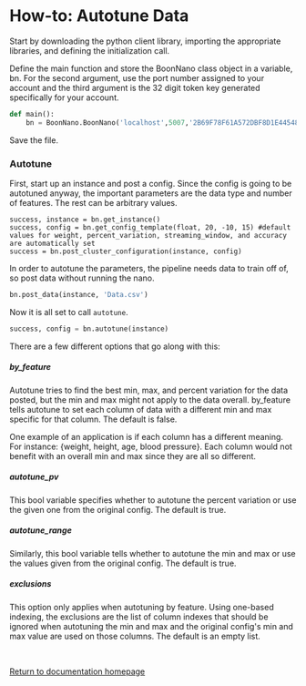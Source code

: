 # How-to: Autotune Data

Start by downloading the python client library, importing the appropriate libraries, and defining the initialization call.

Define the main function and store the BoonNano class object in a variable, bn. For the second argument, use the port number assigned to your account and the third argument is the 32 digit token key generated specifically for your account.
```python
def main():
    bn = BoonNano.BoonNano('localhost',5007,'2B69F78F61A572DBF8D1E44548B48')
```

Save the file.

### Autotune
First, start up an instance and post a config. Since the config is going to be autotuned anyway, the important parameters are the data type and number of features. The rest can be arbitrary values.
```python3
success, instance = bn.get_instance()
success, config = bn.get_config_template(float, 20, -10, 15) #default values for weight, percent_variation, streaming_window, and accuracy are automatically set
success = bn.post_cluster_configuration(instance, config)
```

In order to autotune the parameters, the pipeline needs data to train off of, so post data without running the nano.
```python
bn.post_data(instance, 'Data.csv')
```
Now it is all set to call `autotune`.

```python
success, config = bn.autotune(instance)
```

There are a few different options that go along with this:

##### by_feature
Autotune tries to find the best min, max, and percent variation for the data posted, but the min and max might not apply to the data overall. by_feature tells autotune to set each column of data with a different min and max specific for that column. The default is false.

One example of an application is if each column has a different meaning. For instance: {weight, height, age, blood pressure}. Each column would not benefit with an overall min and max since they are all so different.

##### autotune_pv
This bool variable specifies whether to autotune the percent variation or use the given one from the original config. The default is true.

##### autotune_range
Similarly, this bool variable tells whether to autotune the min and max or use the values given from the original config. The default is true.

##### exclusions
This option only applies when autotuning by feature. Using one-based indexing, the exclusions are the list of column indexes that should be ignored when autotuning the min and max and the original config's min and max value are used on those columns. The default is an empty list.

<br/>

[Return to documentation homepage](../Python_Landing_Page.md)
